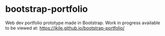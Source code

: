 # bootstrap-portfolio

Web dev portfolio prototype made in Bootstrap. Work in progress available to be viewed at: https://jkile.github.io/bootstrap-portfolio/